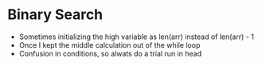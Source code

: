 # Binary Search
- Sometimes initializing the high variable as len(arr) instead of len(arr) - 1
- Once I kept the middle calculation out of the while loop
- Confusion in conditions, so alwats do a trial run in head
